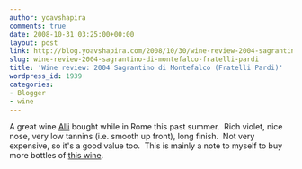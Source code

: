```yaml
---
author: yoavshapira
comments: true
date: 2008-10-31 03:25:00+00:00
layout: post
link: http://blog.yoavshapira.com/2008/10/30/wine-review-2004-sagrantino-di-montefalco-fratelli-pardi/
slug: wine-review-2004-sagrantino-di-montefalco-fratelli-pardi
title: 'Wine review: 2004 Sagrantino di Montefalco (Fratelli Pardi)'
wordpress_id: 1939
categories:
- Blogger
- wine
---
```


A great wine [Alli](http://allisonshapira.com) bought while in Rome this past summer.  Rich violet, nice nose, very low tannins (i.e. smooth up front), long finish.  Not very expensive, so it's a good value too.  This is mainly a note to myself to buy more bottles of [this wine](http://winelibrary.com/reviewwine.asp?item=40971&DCMP=ILC-alsolike).

  

